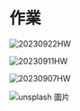 # 作業

![20230922HW](https://github.com/peteraszxdc/HomeWork-_Click_Here/blob/main/20230922HW/HW20230922.ipynb)

![20230911HW](https://github.com/peteraszxdc/20230911HW)

![20230907HW](https://github.com/peteraszxdc/20230907HomeWork)


![unsplash 圖片](https://attach.setn.com/newsimages/2022/12/27/3979815-PH.jpg)



